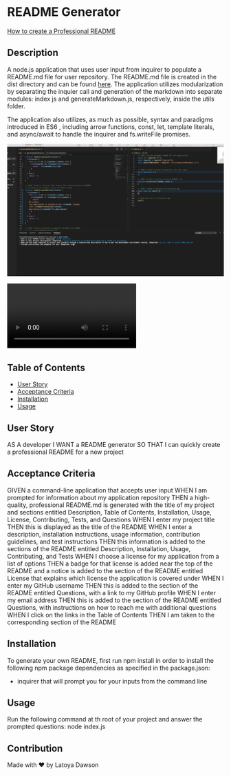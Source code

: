 # README Generator 

[How to create a Professional README](./readme-guide.md)

## Description
A node.js application that uses user input from inquirer to populate a README.md file for user repository. The README.md file is created in the dist directory and can be found [here](/develop/exampleREADME.md). The application utilizes modularization by separating the inquier call and generation of the markdown into separate modules: index js and generateMarkdown.js, respectively, inside the utils folder.

The application also utilizes, as much as possible, syntax and paradigms introduced in ES6 , including arrow functions, const, let, template literals, and async/await to handle the inquirer and fs.writeFile promises.

![screenshot of startpage](Develop/assets/screenshot.png)

![video of applicaiton e](Develop/assets/zoom_0.mp4)

## Table of Contents
* [User Story](#UserStory)
* [Acceptance Criteria](#acceptanceCriteria)
* [Installation](#installation)
* [Usage](#usage)


## User Story
AS A developer
I WANT a README generator
SO THAT I can quickly create a professional README for a new project

## Acceptance Criteria 
GIVEN a command-line application that accepts user input
WHEN I am prompted for information about my application repository
THEN a high-quality, professional README.md is generated with the title of my project and sections entitled Description, Table of Contents, Installation, Usage, License, Contributing, Tests, and Questions
WHEN I enter my project title
THEN this is displayed as the title of the README
WHEN I enter a description, installation instructions, usage information, contribution guidelines, and test instructions
THEN this information is added to the sections of the README entitled Description, Installation, Usage, Contributing, and Tests
WHEN I choose a license for my application from a list of options
THEN a badge for that license is added near the top of the README and a notice is added to the section of the README entitled License that explains which license the application is covered under
WHEN I enter my GitHub username
THEN this is added to the section of the README entitled Questions, with a link to my GitHub profile
WHEN I enter my email address
THEN this is added to the section of the README entitled Questions, with instructions on how to reach me with additional questions
WHEN I click on the links in the Table of Contents
THEN I am taken to the corresponding section of the README


## Installation
To generate your own README, first run npm install in order to install the following npm package dependencies as specified in the package.json:

  * inquirer that will prompt you for your inputs from the command line

## Usage
Run the following command at th root of your project and answer the prompted questions: node index.js

## Contribution
Made with ❤️  by Latoya Dawson

